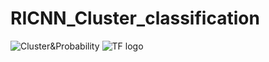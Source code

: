 # RICNN_Cluster_classification
![Cluster&Probability](https://github.com/chinchangkuo/RICNN_Cluster_classification/New_1.png)
![TF logo](https://github.com/pipidog/MLclass/raw/master/notes/TF_logo_no_shadow_1.png)

